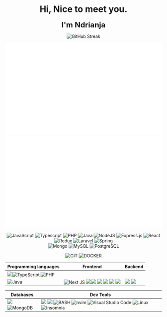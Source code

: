 <h1 align="center">
  Hi, Nice to meet you.
</h1>

<p align=center>  <strong style="font-size: 24px;">I'm Ndrianja</strong> <p>

<!--
**Ndrihanja/Ndrihanja** is a ✨ _special_ ✨ repository because its `README.md` (this file) appears on your GitHub profile.

Here are some ideas to get you started:

- 🔭 I’m currently working on ...
- 🌱 I’m currently learning ...
- 👯 I’m looking to collaborate on ...
- 🤔 I’m looking for help with ...
- 💬 Ask me about ...
- 📫 How to reach me: ...
- 😄 Pronouns: ...
- ⚡ Fun fact: ...
-->

<p align="center">
    <img src="https://github-readme-streak-stats.herokuapp.com?user=Ndrihanja&theme=catppuccin-latte&mode=weekly" alt="GitHub Streak" />
</p>

<a href="https://github.com/Ndrihanja/github-stats">
  <p align='center'>
    <img src="https://github.com/Ndrihanja/github-stats/blob/master/generated/overview.svg"/>
    <img src="https://github.com/Ndrihanja/github-stats/blob/master/generated/languages.svg"/>
  </p>
</a>

<p align='center'>

<img alt='JavaScript' src='https://img.shields.io/badge/JavaScript-F7DF1E?style=for-the-badge&logo=javascript&logoColor=black'/>
<img alt='Typescript' src="https://img.shields.io/badge/TypeScript-007ACC?style=for-the-badge&logo=typescript&logoColor=white" width="115"/> 
<img alt='PHP' src="https://img.shields.io/badge/PHP-777BB4?style=for-the-badge&logo=php&logoColor=white"/> 
<img alt='Java' src='https://img.shields.io/badge/Java-ED8B00?style=for-the-badge&logo=java&logoColor=white'/>
<img alt='NodeJS' src='https://img.shields.io/badge/Node.js-43853D?style=for-the-badge&logo=node.js&logoColor=white'/>
<img alt='Express.js' src='https://img.shields.io/badge/Express.js-404D59?style=for-the-badge'/>
<img alt='React' src="https://img.shields.io/badge/React-20232A?style=for-the-badge&logo=react&logoColor=61DAFB"/>
<img alt='Redux' src="https://img.shields.io/badge/Redux-593D88?style=for-the-badge&logo=redux&logoColor=white"/>
<img alt='Laravel' src="https://img.shields.io/badge/Laravel-FF2D20?style=for-the-badge&logo=laravel&logoColor=white"/>
<img alt='Spring' src='https://img.shields.io/badge/Spring-6DB33F?style=for-the-badge&logo=spring&logoColor=white'/>

<br/>

<img alt="Mongo" src="https://img.shields.io/badge/MongoDB-4EA94B?style=for-the-badge&logo=mongodb&logoColor=white"/>
<img alt="MySQL" src="https://img.shields.io/badge/MySQL-00000F?style=for-the-badge&logo=mysql&logoColor=white" />
<img alt="PostgreSQL" src="https://img.shields.io/badge/PostgreSQL-316192?style=for-the-badge&logo=postgresql&logoColor=white"/>

<br/>

<p align='center'>

<img alt='GIT' src='https://img.shields.io/badge/git-%23F05033.svg?style=for-the-badge&logo=git&logoColor=white'/>
<img alt='DOCKER' src="https://img.shields.io/badge/Docker-2CA5E0?style=for-the-badge&logo=docker&logoColor=white"/>
<p>

| Programming languages| Frontend | Backend |
|----- | ----- | ------ |
| <img src="https://img.shields.io/badge/JavaScript-323330?style=for-the-badge&logo=javascript&logoColor=F7DF1E"/>![TypeScript](https://img.shields.io/badge/typescript-%23007ACC.svg?style=for-the-badge&logo=typescript&logoColor=white) <img alt='PHP' src="https://img.shields.io/badge/PHP-777BB4?style=for-the-badge&logo=php&logoColor=white"/> 
<img alt='Java' src='https://img.shields.io/badge/Java-ED8B00?style=for-the-badge&logo=java&logoColor=white'/> | ![Next JS](https://img.shields.io/badge/Next-black?style=for-the-badge&logo=next.js&logoColor=white) <img src="https://img.shields.io/badge/React-20232A?style=for-the-badge&logo=react&logoColor=61DAFB" /><img src="https://img.shields.io/badge/graphql-E10098?style=for-the-badge&logo=graphql&logoColor=white" /> <img src="https://img.shields.io/badge/HTML5-E34F26?style=for-the-badge&logo=html5&logoColor=white"/> <img src="https://img.shields.io/badge/CSS3-1572B6?style=for-the-badge&logo=css3&logoColor=white"/> <img src="https://img.shields.io/badge/Sass-CC6699?style=for-the-badge&logo=sass&logoColor=white" /> <img src="https://img.shields.io/badge/less-254f84?style=for-the-badge&logo=less&logoColor=white" /> | <img src="https://img.shields.io/badge/Node.js-339933?style=for-the-badge&logo=nodedotjs&logoColor=white" /> <img src="https://img.shields.io/badge/Express.js-000000?style=for-the-badge&logo=express&logoColor=white" /> |

|Databases|Dev Tools|
|---|---|
 <img src="https://img.shields.io/badge/PostgreSQL-316192?style=for-the-badge&logo=postgresql&logoColor=white"/>![MongoDB](https://img.shields.io/badge/mongodb-43853d.svg?style=for-the-badge&logo=mongodb&logoColor=white)| <img src="https://img.shields.io/badge/GIT-E44C30?style=for-the-badge&logo=git&logoColor=white"/> <img src="https://img.shields.io/badge/Docker-2CA5E0?style=for-the-badge&logo=docker&logoColor=white"/> ![BASH](https://img.shields.io/badge/Shell-2E3440.svg?style=for-the-badge&logo=gnu-bash&logoColor=white) ![nvim](https://img.shields.io/badge/Nvim-black.svg?style=for-the-badge&logo=neovim)  ![Visual Studio Code](https://img.shields.io/badge/Visual%20Studio%20Code-0078d7.svg?style=for-the-badge&logo=visual-studio-code&logoColor=white)  ![Linux](https://img.shields.io/badge/archLinux-white?style=for-the-badge&logo=arch-linux)![Insomnia](https://img.shields.io/badge/Insomnia-black?style=for-the-badge&logo=insomnia&logoColor=5849BE) 

